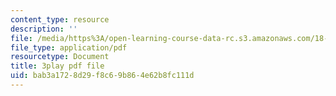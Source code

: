 ```yaml
---
content_type: resource
description: ''
file: /media/https%3A/open-learning-course-data-rc.s3.amazonaws.com/18-03sc-differential-equations-fall-2011/bab3a1728d29f8c69b864e62b8fc111d_e3FfmXtkppM.pdf
file_type: application/pdf
resourcetype: Document
title: 3play pdf file
uid: bab3a172-8d29-f8c6-9b86-4e62b8fc111d
---
```

